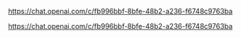 https://chat.openai.com/c/fb996bbf-8bfe-48b2-a236-f6748c9763ba 

https://chat.openai.com/c/fb996bbf-8bfe-48b2-a236-f6748c9763ba 
